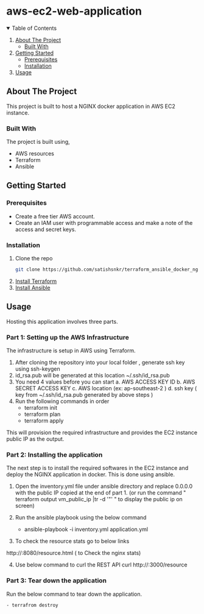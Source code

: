 # aws-ec2-web-application

<!-- TABLE OF CONTENTS -->
<details open="open">
  <summary>Table of Contents</summary>
  <ol>
    <li>
      <a href="#about-the-project">About The Project</a>
      <ul>
        <li><a href="#built-with">Built With</a></li>
      </ul>
    </li>
    <li>
      <a href="#getting-started">Getting Started</a>
      <ul>
        <li><a href="#prerequisites">Prerequisites</a></li>
        <li><a href="#installation">Installation</a></li>
      </ul>
    </li>
    <li><a href="#usage">Usage</a></li>
  </ol>
</details>



<!-- ABOUT THE PROJECT -->
## About The Project

This project is built to host a NGINX docker application in AWS EC2 instance.


### Built With

The project is built using,
* AWS resources
* Terraform
* Ansible


<!-- GETTING STARTED -->
## Getting Started

### Prerequisites

* Create a free tier AWS account.
* Create an IAM user with programmable access and make a note of the access and secret keys.

### Installation

1. Clone the repo
   ```sh
   git clone https://github.com/satishsnkr/terraform_ansible_docker_nginx.git
   ```
2. [Install Terraform](https://www.terraform.io/downloads.html)
3. [Install Ansible](https://docs.ansible.com/ansible/latest/installation_guide/intro_installation.html)



<!-- USAGE EXAMPLES -->
## Usage

Hosting this application involves three parts.

### Part 1: Setting up the AWS Infrastructure

The infrastructure is setup in AWS using Terraform.

1. After cloning the repository into your local folder , generate ssh key using ssh-keygen
2. id_rsa.pub will be generated at this location ~/.ssh/id_rsa.pub
3. You need 4 values before you can start 
    a. AWS ACCESS KEY ID
    b. AWS SECRET ACCESS KEY
    c. AWS location (ex: ap-southeast-2 )
    d. ssh key ( key from ~/.ssh/id_rsa.pub generated by above steps )
2. Run the following commands in order
    - terraform init
    - terraform plan
    - terraform apply

This will provision the required infrastructure and provides the EC2 instance public IP as the output.

### Part 2: Installing the application

The next step is to install the required softwares in the EC2 instance and deploy the NGINX application in docker. This is done using ansible.

1. Open the inventory.yml file under ansible directory and replace 0.0.0.0 with the public IP copied at the end of part 1. (or run the command " terraform output vm_public_ip |tr -d '"'  " to display the public ip on screen)

2. Run the ansible playbook using the below command
    - ansible-playbook -i inventory.yml application.yml

3. To check the resource stats go to below links

http://<public-ip>:8080/resource.html ( to Check the nginx stats)

4. Use below command to curl the REST API
curl http://<public-ip>:3000/resource

### Part 3: Tear down the application

Run the below command to tear down the application.

    - terrafrom destroy

